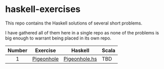 # haskell-exercises
This repo contains the Haskell solutions of several short problems.

I have gathered all of them here in a single repo as none of the problems is big enough to warrant being placed in its own repo.

| Number | Exercise | Haskell | Scala |
|:---:|---|---|---|
| 1 | [Pigeonhole](docs/pigeonhole.md) | [Pigeonhole.hs](pigeonhole.hs) | TBD |
